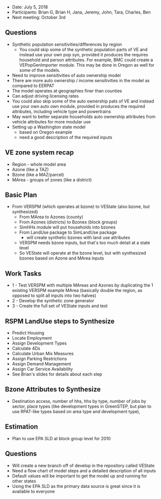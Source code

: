   - Date: July 5, 2018
  - Participants: Brian G, Brian H, Jana, Jeremy, John, Tara, Charles, Ben
  - Next meeting: October 3rd

## Questions
  - Synthetic population sensitivities/differences by region
    - You could skip some of the synthetic population parts of VE and instead use your own pop syn, provided it produces the requires household and person attributes.  For example, BMC could create a VEPopGenImporter module.  This may be done in Oregon as well for some of the models.
  - Need to improve sensitivities of auto ownership model
   - There are more auto ownership / income sensitivities in the model as compared to EERPAT
   - The model operates at geographies finer than counties
   - Can adjust driving licensing rates
   - You could also skip some of the auto ownership pats of VE and instead use your own auto own module, provided in produces the required attributes, including vehicle type and powertrains
   - May want to better separate households auto ownership attributes from vehicle attributes for more modular use
 - Setting up a Washington state model
   - based on Oregon example
   - need a good description of the required inputs

## VE zone system recap
  - Region - whole model area
  - Azone (like a TAZ)
  - Bzone (like a MAZ/parcel)
  - MArea - groups of zones (like a district)

## Basic Plan
  - From VERSPM (which operates at bzone) to VEState (also bzone, but synthesized)
    - From MArea to Azones (county)
    - From Azones (districts) to Bzones (block groups)
    - SimHHs module will put households into bzones
    - From LandUse package to SimLandUse package
      - will create synthetic bzones with land use attributes
    - VERSPM needs bzone inputs, but that's too much detail at a state level
    - So VEState will operate at the bzone level, but with synthesized bzones based on Azone and MArea inputs

## Work Tasks
  - 1 - Test VERSPM with multiple MAreas and Azones by duplicating the 1 existing VERSPM example MArea (basically double the region, as opposed to split all inputs into two halves)
  - 2 - Develop the synthetic zone generator
  - 3 - Create the full set of VEState inputs and test

## RSPM LandUse steps to Synthesize
  - Predict Housing
  - Locate Employment
  - Assign Development Types
  - Calculate 4Ds
  - Calculate Urban Mix Measures
  - Assign Parking Restrictions
  - Assign Demand Management
  - Assign Car Service Availability
  - See Brian's slides for details about each step

## Bzone Attributes to Synthesize
  - Destination access, number of hhs, hhs by type, number of jobs by sector, place types (like development types in GreenSTEP, but plan to use RPAT-like types based on area type and development type), 

## Estimation
  - Plan to use EPA SLD at block group level for 2010

## Questions
  - Will create a new branch off of develop in the repository called VEState
  - Need a flow chart of model steps and a detailed description of all inputs
  - Default values will be important to get the model up and running for other states
  - Using the EPA SLD as the primary data source is great since it is available to everyone